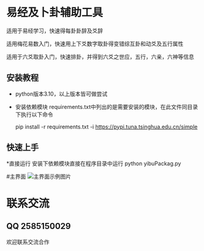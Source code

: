 # 易经及卜卦辅助工具
适用于易经学习，快速得每卦卦辞及爻辞

适用梅花易数入门，快速用上下爻数字取卦得变错综互卦和动爻及五行属性

适用于六爻取卦入门，快速排卦，并得到六爻之世应，五行，六亲，六神等信息


## 安装教程

* python版本3.10，以上版本皆可做尝试

* 安装依赖模块
  requirements.txt中列出的是需要安装的模块，在此文件同目录下执行以下命令

  pip install -r requirements.txt -i https://pypi.tuna.tsinghua.edu.cn/simple

## 快速上手

*直接运行
  安装下依赖模块直接在程序目录中运行
  python yibuPackag.py

#主界面
![主界面示例图片](./res/appUI.png)

# 联系交流
## QQ 2585150029
欢迎联系交流合作






